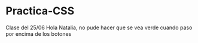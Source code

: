 # Practica-CSS
Clase del 25/06
Hola Natalia, no pude hacer que se vea verde cuando paso por encima de los botones
